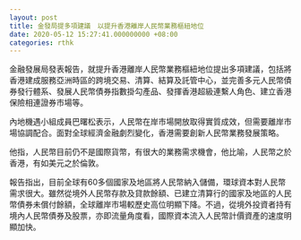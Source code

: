 ```yaml
---
layout: post
title: 金發局提多項建議　以提升香港離岸人民幣業務樞紐地位
date: 2020-05-12 15:27:41.000000000 +08:00
categories: rthk
---
```


金融發展局發表報告，就提升香港離岸人民幣業務樞紐地位提出多項建議，包括將香港建成服務亞洲時區的跨境交易、清算、結算及託管中心，並完善多元人民幣債券發行體系、發展人民幣債券指數掛勾產品、發揮香港超級連繫人角色、建立香港保險相連證券市場等。

內地機遇小組成員巴曙松表示，人民幣在岸市場開放取得實質成效，但需要離岸市場協調配合。面對全球經濟金融劇烈變化，香港需要創新人民幣業務發展策略。

他指，人民幣目前仍不是國際貨幣，有很大的業務需求機會，他比喻，人民幣之於香港，有如美元之於倫敦。

報告指出，目前全球有60多個國家及地區將人民幣納入儲備，環球資本對人民幣需求很大。雖然從境外人民幣存款及貸款餘額、已建立清算行的國家及地區的人民幣債券未償付餘額，全球離岸市場較歷史高位明顯下降。不過，從境外投資者持有境內人民幣債券及股票，亦即流量角度看，國際資本流入人民幣計價資產的速度明顯加快。
